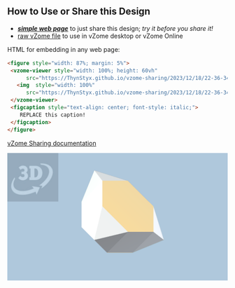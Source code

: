 
## How to Use or Share this Design

 - [***simple web page***](<https://ThynStyx.github.io/vzome-sharing/2023/12/18/22-36-34-J57-Triaugmented-Hexagonal-Prism-Polygon12/>) to just share this design; *try it before you share it!*
 - [raw vZome file](<https://raw.githubusercontent.com/ThynStyx/vzome-sharing/main/2023/12/18/22-36-34-J57-Triaugmented-Hexagonal-Prism-Polygon12/J57-Triaugmented-Hexagonal-Prism-Polygon12.vZome>) to use in vZome desktop or vZome Online
 
 HTML for embedding in any web page:
 ```html
<figure style="width: 87%; margin: 5%">
  <vzome-viewer style="width: 100%; height: 60vh"
       src="https://ThynStyx.github.io/vzome-sharing/2023/12/18/22-36-34-J57-Triaugmented-Hexagonal-Prism-Polygon12/J57-Triaugmented-Hexagonal-Prism-Polygon12.vZome" >
    <img  style="width: 100%"
       src="https://ThynStyx.github.io/vzome-sharing/2023/12/18/22-36-34-J57-Triaugmented-Hexagonal-Prism-Polygon12/J57-Triaugmented-Hexagonal-Prism-Polygon12.png" >
  </vzome-viewer>
  <figcaption style="text-align: center; font-style: italic;">
     REPLACE this caption!
  </figcaption>
</figure>
 ```

[vZome Sharing documentation](https://vzome.github.io/vzome/sharing.html#how-it-works)

![Image](<J57-Triaugmented-Hexagonal-Prism-Polygon12.png>)


